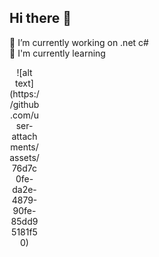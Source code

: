 ## Hi there 👋 <br>
🔭 I’m currently working on .net c# <br>
🌱 I'm currently learning <br> 
<header style="width: 48px;   height: 48px;   border-radius: 1000px;" >
  ![alt text](https://github.com/user-attachments/assets/76d7c0fe-da2e-4879-90fe-85dd95181f50)
</header>
<!--
**bonfildev/bonfildev** is a ✨ _special_ ✨ repository because its `README.md` (this file) appears on your GitHub profile.

Here are some ideas to get you started:

- 🔭 I’m currently working on ...
- 🌱 I’m currently learning ...
- 👯 I’m looking to collaborate on ...
- 🤔 I’m looking for help with ...
- 💬 Ask me about ...
- 📫 How to reach me: ...
- 😄 Pronouns: ...
- ⚡ Fun fact: ...
-->
.tw-followCard-avatar {
    width: 48px;
    height: 48px;
    border-radius: 1000px;
  }
